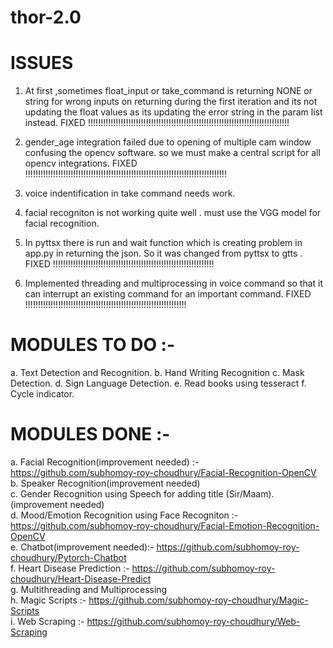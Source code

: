 # thor-2.0

# ISSUES
1. At first ,sometimes float_input or take_command is returning NONE or string for wrong 
inputs on returning during the first iteration and its not updating the float values
as its updating the error string in the param list instead.
FIXED !!!!!!!!!!!!!!!!!!!!!!!!!!!!!!!!!!!!!!!!!!!!!!!!!!!!!!!!!!!!!!!!!!!!!!!!!!!!!!!!

2. gender_age integration failed due to opening of multiple cam window confusing the opencv software. so we must make a central script for all opencv integrations.
FIXED !!!!!!!!!!!!!!!!!!!!!!!!!!!!!!!!!!!!!!!!!!!!!!!!!!!!!!!!!!!!!!!!!!!!!!!!!!!!!!!!

3. voice indentification in take command needs work. 

4. facial recogniton is not working quite well . must use the VGG model for facial recognition.

5. In pyttsx there is run and wait function which is creating problem in app.py in returning the json. So it was changed from pyttsx to gtts .
FIXED !!!!!!!!!!!!!!!!!!!!!!!!!!!!!!!!!!!!!!!!!!!!!!!!!!!!!!!!!!!!!!!!

6. Implemented threading and multiprocessing in voice command so that it can interrupt an existing command for an important command.
FIXED !!!!!!!!!!!!!!!!!!!!!!!!!!!!!!!!!!!!!!!!!!!!!!!!!!!!!!!!!!!!!!!!

# MODULES TO DO :-
a. Text Detection and Recognition.
b. Hand Writing Recognition 
c. Mask Detection.
d. Sign Language Detection.
e. Read books using tesseract
f. Cycle indicator.

# MODULES DONE :-
a. Facial Recognition(improvement needed) :- https://github.com/subhomoy-roy-choudhury/Facial-Recognition-OpenCV<br>
b. Speaker Recognition(improvement needed)<br>
c. Gender Recognition using Speech for adding title (Sir/Maam).(improvement needed)<br>
d. Mood/Emotion Recognition using Face Recogniton :- https://github.com/subhomoy-roy-choudhury/Facial-Emotion-Recognition-OpenCV  <br>
e. Chatbot(improvement needed):- https://github.com/subhomoy-roy-choudhury/Pytorch-Chatbot<br>
f. Heart Disease Prediction :- https://github.com/subhomoy-roy-choudhury/Heart-Disease-Predict <br>
g. Multithreading and Multiprocessing<br>
h. Magic Scripts :- https://github.com/subhomoy-roy-choudhury/Magic-Scripts<br>
i. Web Scraping :- https://github.com/subhomoy-roy-choudhury/Web-Scraping <br>